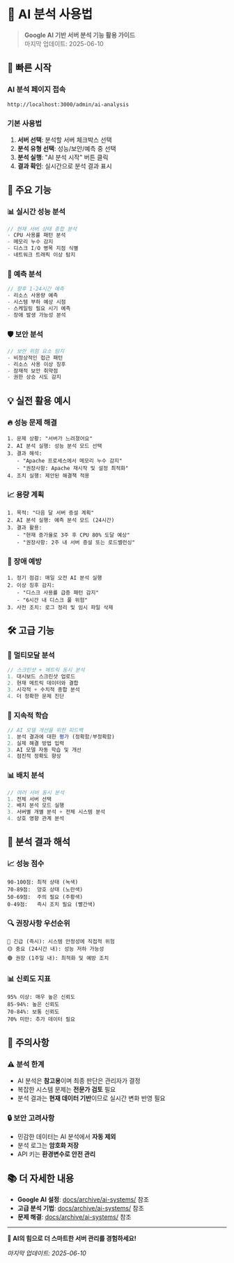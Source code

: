 # 🧠 AI 분석 사용법

> **Google AI 기반 서버 분석 기능 활용 가이드**  
> 마지막 업데이트: 2025-06-10

## 🚀 빠른 시작

### AI 분석 페이지 접속

```
http://localhost:3000/admin/ai-analysis
```

### 기본 사용법

1. **서버 선택**: 분석할 서버 체크박스 선택
2. **분석 유형 선택**: 성능/보안/예측 중 선택
3. **분석 실행**: "AI 분석 시작" 버튼 클릭
4. **결과 확인**: 실시간으로 분석 결과 표시

## 🎯 주요 기능

### 📊 **실시간 성능 분석**

```typescript
// 현재 서버 상태 종합 분석
- CPU 사용률 패턴 분석
- 메모리 누수 감지
- 디스크 I/O 병목 지점 식별
- 네트워크 트래픽 이상 탐지
```

### 🔮 **예측 분석**

```typescript
// 향후 1-24시간 예측
- 리소스 사용량 예측
- 시스템 부하 예상 시점
- 스케일링 필요 시기 예측
- 장애 발생 가능성 분석
```

### 🛡️ **보안 분석**

```typescript
// 보안 위험 요소 탐지
- 비정상적인 접근 패턴
- 리소스 사용 이상 징후
- 잠재적 보안 취약점
- 권한 상승 시도 감지
```

## 💡 실전 활용 예시

### 🔥 **성능 문제 해결**

```
1. 문제 상황: "서버가 느려졌어요"
2. AI 분석 실행: 성능 분석 모드 선택
3. 결과 해석:
   - "Apache 프로세스에서 메모리 누수 감지"
   - "권장사항: Apache 재시작 및 설정 최적화"
4. 조치 실행: 제안된 해결책 적용
```

### 📈 **용량 계획**

```
1. 목적: "다음 달 서버 증설 계획"
2. AI 분석 실행: 예측 분석 모드 (24시간)
3. 결과 활용:
   - "현재 증가율로 3주 후 CPU 80% 도달 예상"
   - "권장사항: 2주 내 서버 증설 또는 로드밸런싱"
```

### 🚨 **장애 예방**

```
1. 정기 점검: 매일 오전 AI 분석 실행
2. 이상 징후 감지:
   - "디스크 사용률 급증 패턴 감지"
   - "6시간 내 디스크 풀 위험"
3. 사전 조치: 로그 정리 및 임시 파일 삭제
```

## 🛠️ 고급 기능

### 🎨 **멀티모달 분석**

```typescript
// 스크린샷 + 메트릭 동시 분석
1. 대시보드 스크린샷 업로드
2. 현재 메트릭 데이터와 결합
3. 시각적 + 수치적 종합 분석
4. 더 정확한 문제 진단
```

### 🔄 **지속적 학습**

```typescript
// AI 모델 개선을 위한 피드백
1. 분석 결과에 대한 평가 (정확함/부정확함)
2. 실제 해결 방법 입력
3. AI 모델 자동 학습 및 개선
4. 점진적 정확도 향상
```

### 📊 **배치 분석**

```typescript
// 여러 서버 동시 분석
1. 전체 서버 선택
2. 배치 분석 모드 실행
3. 서버별 개별 분석 + 전체 시스템 분석
4. 상호 영향 관계 분석
```

## 🎯 분석 결과 해석

### 📈 **성능 점수**

```
90-100점: 최적 상태 (녹색)
70-89점:  양호 상태 (노란색)
50-69점:  주의 필요 (주황색)
0-49점:   즉시 조치 필요 (빨간색)
```

### 🔍 **권장사항 우선순위**

```
🔴 긴급 (즉시): 시스템 안정성에 직접적 위험
🟡 중요 (24시간 내): 성능 저하 가능성
🟢 권장 (1주일 내): 최적화 및 예방 조치
```

### 📊 **신뢰도 지표**

```
95% 이상: 매우 높은 신뢰도
85-94%: 높은 신뢰도
70-84%: 보통 신뢰도
70% 미만: 추가 데이터 필요
```

## 🚨 주의사항

### ⚠️ **분석 한계**

- AI 분석은 **참고용**이며 최종 판단은 관리자가 결정
- 복잡한 시스템 문제는 **전문가 검토** 필요
- 분석 결과는 **현재 데이터 기반**이므로 실시간 변화 반영 필요

### 🔒 **보안 고려사항**

- 민감한 데이터는 AI 분석에서 **자동 제외**
- 분석 로그는 **암호화 저장**
- API 키는 **환경변수로 안전 관리**

## 📚 더 자세한 내용

- **Google AI 설정**: [docs/archive/ai-systems/](archive/ai-systems/) 참조
- **고급 분석 기법**: [docs/archive/ai-systems/](archive/ai-systems/) 참조
- **문제 해결**: [docs/archive/ai-systems/](archive/ai-systems/) 참조

---

**🎯 AI의 힘으로 더 스마트한 서버 관리를 경험하세요!**

_마지막 업데이트: 2025-06-10_
